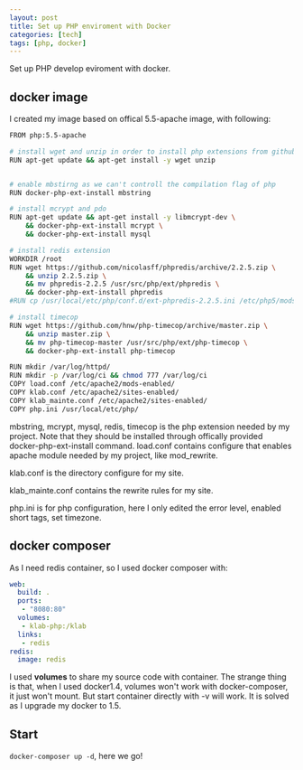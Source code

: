 ```yaml
---
layout: post
title: Set up PHP enviroment with Docker
categories: [tech]
tags: [php, docker]
---
```

Set up PHP develop eviroment with docker.
<!--more-->

## docker image

I created my image based on offical 5.5-apache image, with following:

```bash
FROM php:5.5-apache

# install wget and unzip in order to install php extensions from github
RUN apt-get update && apt-get install -y wget unzip


# enable mbstirng as we can't controll the compilation flag of php
RUN docker-php-ext-install mbstring

# install mcrypt and pdo
RUN apt-get update && apt-get install -y libmcrypt-dev \
    && docker-php-ext-install mcrypt \
    && docker-php-ext-install mysql

# install redis extension
WORKDIR /root
RUN wget https://github.com/nicolasff/phpredis/archive/2.2.5.zip \
    && unzip 2.2.5.zip \ 
    && mv phpredis-2.2.5 /usr/src/php/ext/phpredis \
    && docker-php-ext-install phpredis
#RUN cp /usr/local/etc/php/conf.d/ext-phpredis-2.2.5.ini /etc/php5/mods-available/redis.ini

# install timecop
RUN wget https://github.com/hnw/php-timecop/archive/master.zip \
    && unzip master.zip \
    && mv php-timecop-master /usr/src/php/ext/php-timecop \
    && docker-php-ext-install php-timecop

RUN mkdir /var/log/httpd/
RUN mkdir -p /var/log/ci && chmod 777 /var/log/ci
COPY load.conf /etc/apache2/mods-enabled/
COPY klab.conf /etc/apache2/sites-enabled/
COPY klab_mainte.conf /etc/apache2/sites-enabled/
COPY php.ini /usr/local/etc/php/
```

mbstring, mcrypt, mysql, redis, timecop is the php extension needed by my project.
Note that they should be installed through offically provided docker-php-ext-install command.
load.conf contains configure that enables apache module needed by my project, like mod_rewrite.

klab.conf is the directory configure for my site.

klab_mainte.conf contains the rewrite rules for my site.

php.ini is for php configuration, here I only edited the error level, enabled short tags, set timezone.

## docker composer

As I need redis container, so I used docker composer with:

```yaml
web:
  build: .
  ports:
   - "8080:80"
  volumes:
   - klab-php:/klab
  links:
   - redis
redis:
  image: redis
```

I used **volumes** to share my source code with container. The strange thing is that, when I used docker1.4, volumes won't work
with docker-composer, it just won't mount. But start container directly with -v will work. It is solved as I upgrade my docker to
1.5.

## Start

```docker-composer up -d```, here we go!
